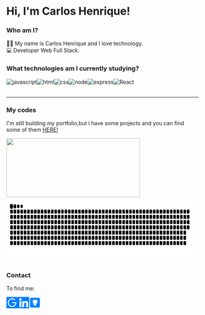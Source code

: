 # Hi, I'm Carlos Henrique! 
### Who am I?
<p>
  👩‍💻 My name is Carlos Henrique and I love technology.<br/>
  💻 Developer Web Full Stack.
</p>

###  What technologies am I currently studying?
<div display="bloco">
<img align="left" src='https://img.shields.io/badge/JavaScript-F7DF1E?style=for-the-badge&logo=javascript&logoColor=black' alt='javascript' />
<img align="left" src='https://img.shields.io/badge/HTML5-E34F26?style=for-the-badge&logo=html5&logoColor=white' alt='html' />
<img align="left" src='https://img.shields.io/badge/CSS3-1572B6?style=for-the-badge&logo=css3&logoColor=white' alt='css' />
<img align="left" src='https://img.shields.io/badge/Node.js-43853D?style=for-the-badge&logo=node.js&logoColor=white' alt='node' />
<img align="left" src='https://img.shields.io/badge/Express.js-404D59?style=for-the-badge' alt='express' />
<img align="left" src='https://img.shields.io/badge/React-20232A?style=for-the-badge&logo=react&logoColor=61DAFB' alt='React' />
</div>
<br> <br>

---
### My codes
<p>I'm still building my portfolio,but i have some projects and you can find some of them <a href="https://github.com/iagoln?tab=repositories">HERE!</a> </p>
<div> 
    <img  width="350" height="155" src="https://github-readme-stats.vercel.app/api?username=carloscrw&show_icons=true&hide_border=false&line_height=20&title_color=b964e7&icon_color=7b787d&show_owner=true&theme=ocean_dark"/>
<img  width="490" height="165" ![Snake animation] src="https://raw.githubusercontent.com/carloscrw/carloscrw/output/github-contribution-grid-snake-dark.svg"/>    
</div>


### Contact
<p>To find me:</p>
<div>
<a href = "mailto:carlos.c.r.w@gmail.com"><img align="left" height="30em" src="https://github.com/carloscrw/carloscrw/blob/main/gmail.svg" ></a>
<a href = "https://www.linkedin.com/in/carlos-henrique-araujo-a52875205"{:target="_blank"} ><img align="left" height="30em" src="https://github.com/carloscrw/carloscrw/blob/main/linkedin.svg" ></a>
<a href = "#"><img align="left" height="30em" src="https://github.com/carloscrw/carloscrw/blob/main/github.svg" ></a>
</a>

</div>
<br><br>






